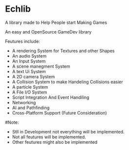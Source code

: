 # Echlib 

A library made to Help People start Making Games

An easy and OpenSource GameDev library

Feutures include:

- A rendering System for Textures and other Shapes
- An audio System
- An Input System
- A scene manegment System
- A text Ui System
- A 2D camera System
- A Collision System to make Handeling Collisions easier
- A particle System
- A File I/O System
- Script Integration And Event Handiling
- Networking
- AI and Pathfinding
- Cross-Platform Support (Future Consideration)



#Note:
- Stll in Development not everything will be implemented.
- Not all feutures will be implemented.
- Other feutures might also be implemented 
